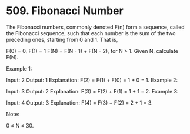 # 509. Fibonacci Number

  The Fibonacci numbers, commonly denoted F(n) form a sequence, called the Fibonacci sequence, such that each number is the sum of the two preceding ones, starting from 0 and 1. That is,

  F(0) = 0,   F(1) = 1
  F(N) = F(N - 1) + F(N - 2), for N > 1.
  Given N, calculate F(N).

  Example 1:

  Input: 2
  Output: 1
  Explanation: F(2) = F(1) + F(0) = 1 + 0 = 1.
  Example 2:

  Input: 3
  Output: 2
  Explanation: F(3) = F(2) + F(1) = 1 + 1 = 2.
  Example 3:

  Input: 4
  Output: 3
  Explanation: F(4) = F(3) + F(2) = 2 + 1 = 3.


  Note:

  0 ≤ N ≤ 30.